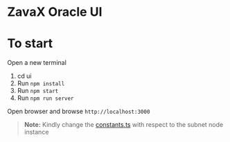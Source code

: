 # ZavaX Oracle UI

# To start

Open a new terminal

1. cd ui
2. Run `npm install`
3. Run `npm start`
4. Run `npm run server`

Open browser and browse `http://localhost:3000`

> **Note:** Kindly change the [constants.ts](src/utils/constants.ts) with respect to the subnet node instance
